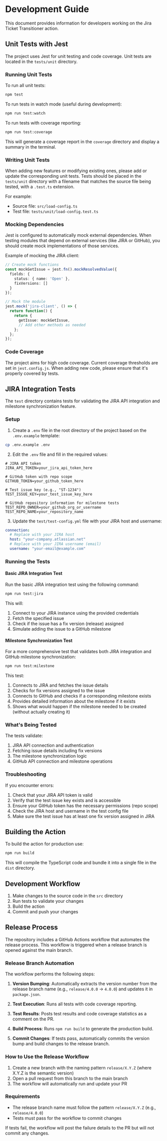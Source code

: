 # Development Guide

This document provides information for developers working on the Jira Ticket Transitioner action.

## Unit Tests with Jest

The project uses Jest for unit testing and code coverage. Unit tests are located in the `tests/unit` directory.

### Running Unit Tests

To run all unit tests:

```bash
npm test
```

To run tests in watch mode (useful during development):

```bash
npm run test:watch
```

To run tests with coverage reporting:

```bash
npm run test:coverage
```

This will generate a coverage report in the `coverage` directory and display a summary in the terminal.

### Writing Unit Tests

When adding new features or modifying existing ones, please add or update the corresponding unit tests. Tests should be placed in the `tests/unit` directory with a filename that matches the source file being tested, with a `.test.ts` extension.

For example:
- Source file: `src/load-config.ts`
- Test file: `tests/unit/load-config.test.ts`

### Mocking Dependencies

Jest is configured to automatically mock external dependencies. When testing modules that depend on external services (like JIRA or GitHub), you should create mock implementations of those services.

Example of mocking the JIRA client:

```typescript
// Create mock functions
const mockGetIssue = jest.fn().mockResolvedValue({
  fields: {
    status: { name: 'Open' },
    fixVersions: []
  }
});

// Mock the module
jest.mock('jira-client', () => {
  return function() {
    return {
      getIssue: mockGetIssue,
      // Add other methods as needed
    };
  };
});
```

### Code Coverage

The project aims for high code coverage. Current coverage thresholds are set in `jest.config.js`. When adding new code, please ensure that it's properly covered by tests.

## JIRA Integration Tests

The `test` directory contains tests for validating the JIRA API integration and milestone synchronization feature.

### Setup

1. Create a `.env` file in the root directory of the project based on the `.env.example` template:

```bash
cp .env.example .env
```

2. Edit the `.env` file and fill in the required values:

```
# JIRA API token
JIRA_API_TOKEN=your_jira_api_token_here

# GitHub token with repo scope
GITHUB_TOKEN=your_github_token_here

# Test issue key (e.g., "ST-1234")
TEST_ISSUE_KEY=your_test_issue_key_here

# GitHub repository information for milestone tests
TEST_REPO_OWNER=your_github_org_or_username
TEST_REPO_NAME=your_repository_name
```

3. Update the `test/test-config.yml` file with your JIRA host and username:

```yaml
connection:
  # Replace with your JIRA host
  host: "your-company.atlassian.net"
  # Replace with your JIRA username (email)
  username: "your-email@example.com"
```

### Running the Tests

#### Basic JIRA Integration Test

Run the basic JIRA integration test using the following command:

```bash
npm run test:jira
```

This will:
1. Connect to your JIRA instance using the provided credentials
2. Fetch the specified issue
3. Check if the issue has a fix version (release) assigned
4. Simulate adding the issue to a GitHub milestone

#### Milestone Synchronization Test

For a more comprehensive test that validates both JIRA integration and GitHub milestone synchronization:

```bash
npm run test:milestone
```

This test:
1. Connects to JIRA and fetches the issue details
2. Checks for fix versions assigned to the issue
3. Connects to GitHub and checks if a corresponding milestone exists
4. Provides detailed information about the milestone if it exists
5. Shows what would happen if the milestone needed to be created (without actually creating it)

### What's Being Tested

The tests validate:

1. JIRA API connection and authentication
2. Fetching issue details including fix versions
3. The milestone synchronization logic
4. GitHub API connection and milestone operations

### Troubleshooting

If you encounter errors:

1. Check that your JIRA API token is valid
2. Verify that the test issue key exists and is accessible
3. Ensure your GitHub token has the necessary permissions (repo scope)
4. Check the JIRA host and username in the test config file
5. Make sure the test issue has at least one fix version assigned in JIRA

## Building the Action

To build the action for production use:

```bash
npm run build
```

This will compile the TypeScript code and bundle it into a single file in the `dist` directory.

## Development Workflow

1. Make changes to the source code in the `src` directory
2. Run tests to validate your changes
3. Build the action
4. Commit and push your changes

## Release Process

The repository includes a GitHub Actions workflow that automates the release process. This workflow is triggered when a release branch is opened against the main branch.

### Release Branch Automation

The workflow performs the following steps:

1. **Version Bumping**: Automatically extracts the version number from the release branch name (e.g., `release/4.0.0` → `4.0.0`) and updates it in `package.json`.

2. **Test Execution**: Runs all tests with code coverage reporting.

3. **Test Results**: Posts test results and code coverage statistics as a comment on the PR.

4. **Build Process**: Runs `npm run build` to generate the production build.

5. **Commit Changes**: If tests pass, automatically commits the version bump and build changes to the release branch.

### How to Use the Release Workflow

1. Create a new branch with the naming pattern `release/X.Y.Z` (where X.Y.Z is the semantic version)
2. Open a pull request from this branch to the main branch
3. The workflow will automatically run and update your PR

### Requirements

- The release branch name must follow the pattern `release/X.Y.Z` (e.g., `release/4.0.0`)
- Tests must pass for the workflow to commit changes

If tests fail, the workflow will post the failure details to the PR but will not commit any changes.
